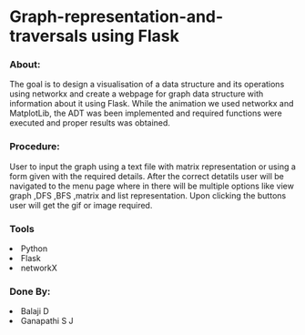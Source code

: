 # Graph-representation-and-traversals using Flask
<h3>About:</h3>
        The goal is to design a visualisation of a data structure and its operations using networkx and create a webpage for graph data structure with information about it using Flask. While the animation we used networkx and MatplotLib, the ADT was been implemented and required functions were executed and proper results was obtained.
<h3>Procedure:</h3>
        User to input the graph using a text file with matrix representation or using a form given with the required details. After the correct detatils user will be navigated to the menu page where in there will be multiple options like view graph ,DFS ,BFS ,matrix and list representation. Upon clicking the buttons user will get the gif or image required.
<h3>Tools</h3>
<li>Python
<li>Flask
<li>networkX
<h3>Done By:</h3>
<li>Balaji D
<li>Ganapathi S J
